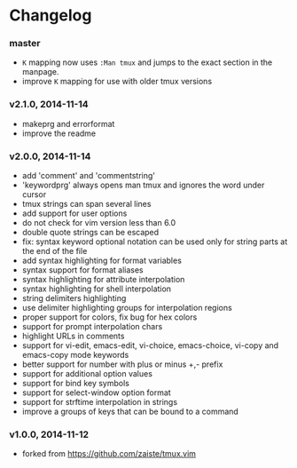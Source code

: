 # Changelog

### master
- `K` mapping now uses `:Man tmux` and jumps to the exact section in the
  manpage.
- improve `K` mapping for use with older tmux versions

### v2.1.0, 2014-11-14
- makeprg and errorformat
- improve the readme

### v2.0.0, 2014-11-14
- add 'comment' and 'commentstring'
- 'keywordprg' always opens man tmux and ignores the word under cursor
- tmux strings can span several lines
- add support for user options
- do not check for vim version less than 6.0
- double quote strings can be escaped
- fix: syntax keyword optional notation can be used only for string parts at the
  end of the file
- add syntax highlighting for format variables
- syntax support for format aliases
- syntax highlighting for attribute interpolation
- syntax highlighting for shell interpolation
- string delimiters highlighting
- use delimiter highlighting groups for interpolation regions
- proper support for colors, fix bug for hex colors
- support for prompt interpolation chars
- highlight URLs in comments
- support for vi-edit, emacs-edit, vi-choice, emacs-choice, vi-copy and
  emacs-copy mode keywords
- better support for number with plus or minus +,- prefix
- support for additional option values
- support for bind key symbols
- support for select-window option format
- support for strftime interpolation in strings
- improve a groups of keys that can be bound to a command

### v1.0.0, 2014-11-12
- forked from https://github.com/zaiste/tmux.vim
